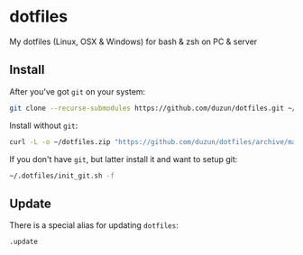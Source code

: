 # dotfiles

My dotfiles (Linux, OSX &amp; Windows) for bash &amp; zsh on PC &amp; server

## Install

After you've got `git` on your system:

```sh
git clone --recurse-submodules https://github.com/duzun/dotfiles.git ~/.dotfiles && ~/.dotfiles/init.sh 
```

Install without `git`:

```sh
curl -L -o ~/dotfiles.zip "https://github.com/duzun/dotfiles/archive/master.zip" && unzip ~/dotfiles.zip -d ~ && mv ~/dotfiles-master ~/.dotfiles && ~/.dotfiles/init.sh

```

If you don't have `git`, but latter install it and want to setup git:

```sh
~/.dotfiles/init_git.sh -f
```

## Update

There is a special alias for updating `dotfiles`:

```sh
.update
```
